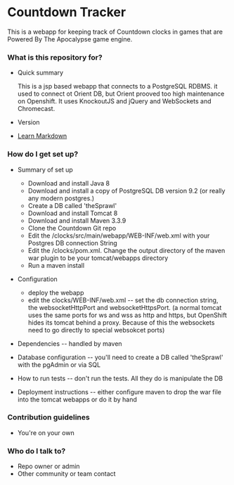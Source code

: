 # Countdown Tracker #

This is a webapp for keeping track of Countdown clocks in games that are Powered By The Apocalypse game engine.

### What is this repository for? ###

* Quick summary 

    This is a jsp based webapp that connects to a PostgreSQL RDBMS.  it used to connect ot Orient DB, but Orient prooved too high maintenance on Openshift.  It uses KnockoutJS and jQuery and WebSockets and Chromecast.

* Version

* [Learn Markdown](https://bitbucket.org/tutorials/markdowndemo)

### How do I get set up? ###

* Summary of set up

    * Download and install Java 8
    * Download and install a copy of PostgreSQL DB version 9.2 (or really any modern postgres.)
    * Create a DB called 'theSprawl'
    * Download and install Tomcat 8
    * Download and install Maven 3.3.9
    * Clone the Countdown Git repo
    * Edit the /clocks/src/main/webapp/WEB-INF/web.xml with your Postgres DB connection String
    * Edit the /clocks/pom.xml.  Change the output directory of the maven war plugin to be your tomcat/webapps directory
    * Run a maven install


* Configuration
    * deploy the webapp
    * edit the clocks/WEB-INF/web.xml -- set the db connection string, the websocketHttpPort and websocketHttpsPort.  (a normal tomcat uses the same ports for ws and wss as http and https, but OpenShift hides its tomcat behind a proxy.  Because of this the websockets need to go directly to special websokcet ports)
 
* Dependencies -- handled by maven

* Database configuration -- you'll need to create a DB called 'theSprawl' with the pgAdmin or via SQL

* How to run tests -- don't run the tests.  All they do is manipulate the DB

* Deployment instructions --  either configure maven to drop the war file into the tomcat webapps or do it by hand

### Contribution guidelines ###

* You're on your own

### Who do I talk to? ###

* Repo owner or admin
* Other community or team contact
